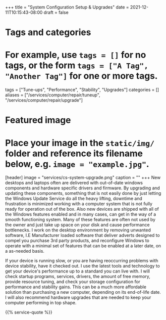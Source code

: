 +++
title = "System Configuration Setup & Upgrades"
date = 2021-12-11T10:15:43-08:00
draft = false

# Tags and categories
# For example, use `tags = []` for no tags, or the form `tags = ["A Tag", "Another Tag"]` for one or more tags.
tags = ["Tune-ups", "Performance", "Stability", "Upgrades"]
categories = []
aliases = ["/services/computer/repair/tuneup", "/services/computer/repair/upgrade"]
# Featured image
# Place your image in the `static/img/` folder and reference its filename below, e.g. `image = "example.jpg"`.
[header]
image = "services/cs-system-upgrade.png"
caption = ""
+++
New desktops and laptops often are delivered with out-of-date windows components and hardware specific drivers and firmware. By upgrading and updating these components, something that is not easily done by just letting the Windows Update Service do all the heavy lifting, downtime and frustration is minimized working with a computer system that is not fully ready for operation out of the box. Also new devices are shipped with all of the Windows features enabled and in many cases, can get in the way of a smooth functioning system. Many of these features are often not used by the owner and just take up space on your disk and cause performance bottlenecks. I work on the desktop environment by removing unwanted software, I.E Manufacturer loaded software that deliver adverts designed to compel you purchase 3rd party products, and reconfigure Windows to operate with a minimal set of features that can be enabled at a later date, on a as-needed basis.

If your device is running slow, or you are having reoccurring problems with device stability, have it checked out. I use the latest tools and technology to get your device's performance up to a standard you can live with. I will check startup programs, services, drivers, the amount of free memory, provide resource tuning, and check your storage configuration for performance and stability gains. This can be a much more affordable solution  than purchasing a new computer, depending on its end-of-life date. I will also recommend hardware upgrades that are needed to keep your computer performing in top shape.

{{% service-quote %}}